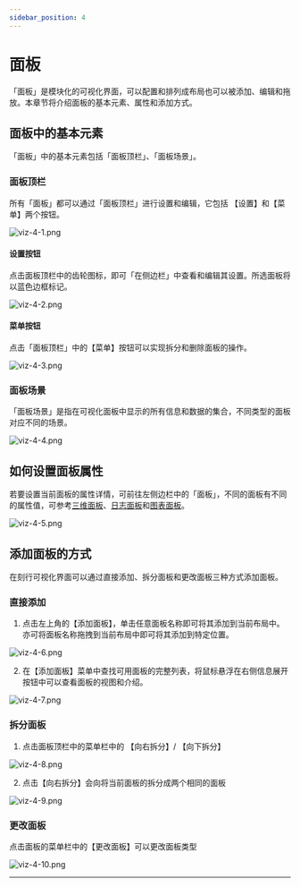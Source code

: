 ```yaml
---
sidebar_position: 4
---
```


# 面板

「面板」是模块化的可视化界面，可以配置和排列成布局也可以被添加、编辑和拖放。本章节将介绍面板的基本元素、属性和添加方式。

## 面板中的基本元素
 
「面板」中的基本元素包括「面板顶栏」、「面板场景」。

### 面板顶栏

所有「面板」都可以通过「面板顶栏」进行设置和编辑，它包括 【设置】和【菜单】两个按钮。
 
![viz-4-1.png](../img/viz-4-1.png)
 
#### 设置按钮
 
点击面板顶栏中的齿轮图标，即可「在侧边栏」中查看和编辑其设置。所选面板将以蓝色边框标记。

 ![viz-4-2.png](../img/viz-4-2.png)
 
#### 菜单按钮

点击「面板顶栏」中的【菜单】按钮可以实现拆分和删除面板的操作。
 
![viz-4-3.png](../img/viz-4-3.png)

### 面板场景

「面板场景」是指在可视化面板中显示的所有信息和数据的集合，不同类型的面板对应不同的场景。
 
![viz-4-4.png](../img/viz-4-4.png)

## 如何设置面板属性

若要设置当前面板的属性详情，可前往左侧边栏中的「面板」，不同的面板有不同的属性值，可参考[三维面板](../6-viz/5-3d-panel.md)、[日志面板](../6-viz/6-log-panel.md)和[图表面板](../6-viz/7-chart-panel.md)。
 
![viz-4-5.png](../img/viz-4-5.png)

## 添加面板的方式
 
在刻行可视化界面可以通过直接添加、拆分面板和更改面板三种方式添加面板。
 
### 直接添加
 
1. 点击左上角的【添加面板】，单击任意面板名称即可将其添加到当前布局中。亦可将面板名称拖拽到当前布局中即可将其添加到特定位置。

![viz-4-6.png](../img/viz-4-6.png)
 
2. 在【添加面板】菜单中查找可用面板的完整列表，将鼠标悬浮在右侧信息展开按钮中可以查看面板的视图和介绍。

![viz-4-7.png](../img/viz-4-7.png)

### 拆分面板

1. 点击面板顶栏中的菜单栏中的 【向右拆分】/ 【向下拆分】
 
![viz-4-8.png](../img/viz-4-8.png)
 
2. 点击【向右拆分】会向将当前面板的拆分成两个相同的面板

![viz-4-9.png](../img/viz-4-9.png)

### 更改面板

点击面板的菜单栏中的【更改面板】可以更改面板类型

![viz-4-10.png](../img/viz-4-10.png)

 ---
